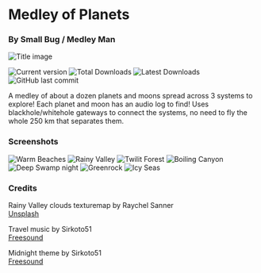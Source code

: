 # Medley of Planets

### By Small Bug / Medley Man

![Title image](https://user-images.githubusercontent.com/43260601/150666418-c3f2137f-7bb4-40e5-bb74-c70f6361d768.png)

![Current version](https://img.shields.io/github/manifest-json/v/Leopard501/PlanetMedley)
![Total Downloads](https://img.shields.io/github/downloads/Leopard501/PlanetMedley/total)
![Latest Downloads](https://img.shields.io/github/downloads/Leopard501/PlanetMedley/latest/total)
![GitHub last commit](https://img.shields.io/github/last-commit/Leopard501/PlanetMedley)

A medley of about a dozen planets and moons spread across 3 systems to explore! Each planet and moon has an audio log
to find! Uses blackhole/whitehole gateways to connect the systems, no need to fly the whole 250 km that separates them.  
  
### Screenshots

![Warm Beaches](https://user-images.githubusercontent.com/43260601/150704280-18a60099-eac7-4e6c-af5a-908f72dcccc0.png)
![Rainy Valley](https://user-images.githubusercontent.com/43260601/150704286-b8e50d53-4123-41e8-9142-97080bc88bf9.png)
![Twilit Forest](https://user-images.githubusercontent.com/43260601/150704308-0bd79e40-abb6-4d64-8d49-e469b5d7604e.png)
![Boiling Canyon](https://user-images.githubusercontent.com/43260601/152668056-5fff4291-9d9b-4bd4-b1c5-6add3908485d.png)
![Deep Swamp night](https://user-images.githubusercontent.com/43260601/152092022-dc955599-7565-4fa7-8c3a-faaa5723c1cf.png)
![Greenrock](https://user-images.githubusercontent.com/43260601/152092026-3ff4cf19-46c2-4d43-a88f-411c23122b07.png)
![Icy Seas](https://user-images.githubusercontent.com/43260601/152668060-d14212e7-3f73-44b7-a1e8-b8bbb29d7d54.png)


### Credits

Rainy Valley clouds texturemap by Raychel Sanner  
[Unsplash](https://unsplash.com/photos/MnnXMvs4cQo)

Travel music by Sirkoto51  
[Freesound](https://freesound.org/people/Sirkoto51/sounds/370175/)

Midnight theme by Sirkoto51  
[Freesound](https://freesound.org/people/Sirkoto51/sounds/427452/)